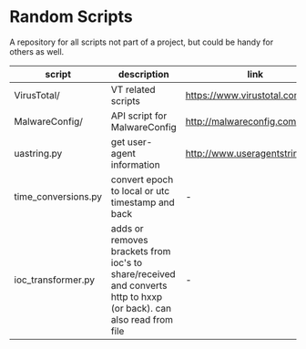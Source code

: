 # Random Scripts
A repository for all scripts not part of a project, but could be handy for others as well.

script | description | link
--- | --- | ---
VirusTotal/ | VT related scripts | https://www.virustotal.com
MalwareConfig/ | API script for MalwareConfig  | http://malwareconfig.com
uastring.py | get user-agent information | http://www.useragentstring.com
time_conversions.py | convert epoch to local or utc timestamp and back | -
ioc_transformer.py  | adds or removes brackets from ioc's to share/received and converts http to hxxp (or back). can also read from file | -
